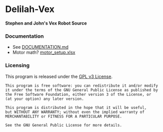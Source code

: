 # Delilah-Vex
**Stephen and John's Vex Robot Source**

### Documentation ###
  - See [DOCUMENTATION.md](DOCUMENTATION.md)
  - Motor math? [motor_setup.xlsx](https://drive.google.com/file/d/0B9RaWg90J14AMmFEUTl5SnpBRXM/view)

### Licensing ###
This program is released under the [GPL v3 License](LICENSE).
```
This program is free software: you can redistribute it and/or modify  
it under the terms of the GNU General Public License as published by  
the Free Software Foundation, either version 3 of the License, or  
(at your option) any later version.  

This program is distributed in the hope that it will be useful,  
but WITHOUT ANY WARRANTY; without even the implied warranty of  
MERCHANTABILITY or FITNESS FOR A PARTICULAR PURPOSE.

See the GNU General Public License for more details.  
```
